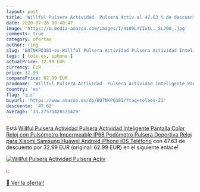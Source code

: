 ```yaml
---
layout: post
title: 'Willful Pulsera Actividad  Pulsera Activ al 47.63 % de descuento'
date: 2020-07-26 00:40:47
image: 'https://m.media-amazon.com/images/I/4109LYIIxtL._SL200_.jpg'
comments: true
category: ofertas
author: ring
slug: 'B07NKPQ381-es Willful Pulsera Actividad Pulsera Actividad Inteligente...'
tags: [ tole.es, iphone ]
actualPrice: 32.99 EUR
currency: EUR
price: 32.99
comparePrice: 62.99 EUR
prodname: 'Willful Pulsera Actividad  Pulsera Actividad Inteligente Pantalla Color Reloj con Pulsómetro Impermeable IP68 Podómetro Pulsera Deportiva Reloj para Xiaomi Samsung Huawei Android iPhone iOS Teléfono'
country: 'es'
flag: '🇪🇸'
buyurl: 'https://www.amazon.es/dp/B07NKPQ381/?tag=tolees-21'
descuento: '47.63'
average: '33.27571428571429'
---
```


Está [Willful Pulsera Actividad  Pulsera Actividad Inteligente Pantalla Color Reloj con Pulsómetro Impermeable IP68 Podómetro Pulsera Deportiva Reloj para Xiaomi Samsung Huawei Android iPhone iOS Teléfono](https://www.amazon.es/dp/B07NKPQ381/?tag=tolees-21) con 47.63 de descuento por 32.99 EUR (original: 62.99 EUR) en el siguiente enlace!

[![Willful Pulsera Actividad  Pulsera Activ](https://m.media-amazon.com/images/I/4109LYIIxtL._SL200_.jpg)](https://www.amazon.es/dp/B07NKPQ381/?tag=tolees-21)

ℹ️:


[🛒 Ver la oferta!!](https://www.amazon.es/dp/B07NKPQ381/?tag=tolees-21)
